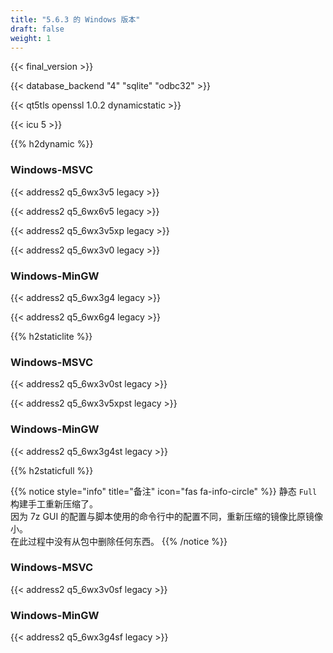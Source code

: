 ```yaml
---
title: "5.6.3 的 Windows 版本"
draft: false
weight: 1
---
```


{{< final_version >}}

{{< database_backend "4" "sqlite" "odbc32" >}}

{{< qt5tls openssl 1.0.2 dynamicstatic >}}

{{< icu 5 >}}

{{% h2dynamic %}}

### Windows-MSVC

{{< address2 q5_6wx3v5 legacy >}}

{{< address2 q5_6wx6v5 legacy >}}

{{< address2 q5_6wx3v5xp legacy >}}

{{< address2 q5_6wx3v0 legacy >}}

### Windows-MinGW

{{< address2 q5_6wx3g4 legacy >}}

{{< address2 q5_6wx6g4 legacy >}}

{{% h2staticlite %}}

### Windows-MSVC

{{< address2 q5_6wx3v0st legacy >}}

{{< address2 q5_6wx3v5xpst legacy >}}

### Windows-MinGW

{{< address2 q5_6wx3g4st legacy >}}

{{% h2staticfull %}}

{{% notice style="info" title="备注"  icon="fas fa-info-circle" %}}
静态 `Full` 构建手工重新压缩了。  
因为 7z GUI 的配置与脚本使用的命令行中的配置不同，重新压缩的镜像比原镜像小。  
在此过程中没有从包中删除任何东西。
{{% /notice %}}

### Windows-MSVC

{{< address2 q5_6wx3v0sf legacy >}}

### Windows-MinGW

{{< address2 q5_6wx3g4sf legacy >}}
